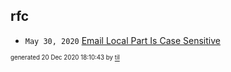 ## rfc


* <code>May 30, 2020</code> [Email Local Part Is Case Sensitive](2020-05-30T11-00-22-email-local-part-is-case-sensitive.md)

<sup><sub>generated 20 Dec 2020 18:10:43 by <a href='https://github.com/senorprogrammer/til'>til</a></sub></sup>
